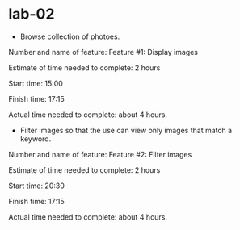 # lab-02

- Browse collection of photoes.

Number and name of feature: Feature #1: Display images

Estimate of time needed to complete: 2 hours

Start time: 15:00

Finish time: 17:15

Actual time needed to complete: about 4 hours.


- Filter images so that the use can view only images that match a keyword.

Number and name of feature: Feature #2: Filter images

Estimate of time needed to complete: 2 hours

Start time: 20:30

Finish time: 17:15

Actual time needed to complete: about 4 hours.


